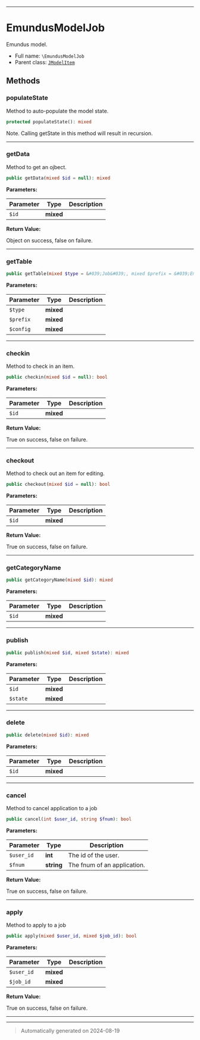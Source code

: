 ***

# EmundusModelJob

Emundus model.



* Full name: `\EmundusModelJob`
* Parent class: [`JModelItem`](./JModelItem.md)




## Methods


### populateState

Method to auto-populate the model state.

```php
protected populateState(): mixed
```

Note. Calling getState in this method will result in recursion.










***

### getData

Method to get an ojbect.

```php
public getData(mixed $id = null): mixed
```








**Parameters:**

| Parameter | Type | Description |
|-----------|------|-------------|
| `$id` | **mixed** |  |


**Return Value:**

Object on success, false on failure.




***

### getTable



```php
public getTable(mixed $type = &#039;Job&#039;, mixed $prefix = &#039;EmundusTable&#039;, mixed $config = array()): mixed
```








**Parameters:**

| Parameter | Type | Description |
|-----------|------|-------------|
| `$type` | **mixed** |  |
| `$prefix` | **mixed** |  |
| `$config` | **mixed** |  |





***

### checkin

Method to check in an item.

```php
public checkin(mixed $id = null): bool
```








**Parameters:**

| Parameter | Type | Description |
|-----------|------|-------------|
| `$id` | **mixed** |  |


**Return Value:**

True on success, false on failure.




***

### checkout

Method to check out an item for editing.

```php
public checkout(mixed $id = null): bool
```








**Parameters:**

| Parameter | Type | Description |
|-----------|------|-------------|
| `$id` | **mixed** |  |


**Return Value:**

True on success, false on failure.




***

### getCategoryName



```php
public getCategoryName(mixed $id): mixed
```








**Parameters:**

| Parameter | Type | Description |
|-----------|------|-------------|
| `$id` | **mixed** |  |





***

### publish



```php
public publish(mixed $id, mixed $state): mixed
```








**Parameters:**

| Parameter | Type | Description |
|-----------|------|-------------|
| `$id` | **mixed** |  |
| `$state` | **mixed** |  |





***

### delete



```php
public delete(mixed $id): mixed
```








**Parameters:**

| Parameter | Type | Description |
|-----------|------|-------------|
| `$id` | **mixed** |  |





***

### cancel

Method to cancel application to a job

```php
public cancel(int $user_id, string $fnum): bool
```








**Parameters:**

| Parameter | Type | Description |
|-----------|------|-------------|
| `$user_id` | **int** | The id of the user. |
| `$fnum` | **string** | The fnum of an application. |


**Return Value:**

True on success, false on failure.




***

### apply

Method to apply to a job

```php
public apply(mixed $user_id, mixed $job_id): bool
```








**Parameters:**

| Parameter | Type | Description |
|-----------|------|-------------|
| `$user_id` | **mixed** |  |
| `$job_id` | **mixed** |  |


**Return Value:**

True on success, false on failure.




***


***
> Automatically generated on 2024-08-19
